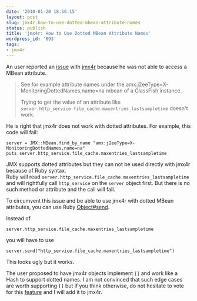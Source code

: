 ```yaml
---
date: '2010-01-20 18:56:15'
layout: post
slug: jmx4r-how-to-use-dotted-mbean-attribute-names
status: publish
title: 'jmx4r: How to Use Dotted MBean Attribute Names'
wordpress_id: '893'
tags:
- jmx4r
---
```


An user reported an [issue][issue] with [jmx4r][jmx4r] because he was not able to access a MBean attribute.

> See for example attribute names under the amx:j2eeType=X-MonitoringDottedNames,name=na mbean of a GlassFish instance.
>
> Trying to get the value of an attribute like `server.http_service.file_cache.maxentries_lastsampletime` doesn't work. 

He is right that jmx4r does not work with dotted attributes. For example, this code will fail:


    
    
    server = JMX::MBean.find_by_name "amx:j2eeType=X-MonitoringDottedNames,name=na"
    puts server.http_service.file_cache.maxentries_lastsampletime
    



JMX supports dotted attributes but they can not be used directly with jmx4r because of Ruby syntax.  
Ruby will read `server.http_service.file_cache.maxentries_lastsampletime` and will rightfully call `http_service` on the 
`server` object first. But there is no such method or attribute and the call will fail.  

To circumvent this issue and be able to use jmx4r with dotted MBean attributes, you can use Ruby [Object#send][send].

Instead of 


    
    
    server.http_service.file_cache.maxentries_lastsampletime
    



you will have to use


    
    
    server.send("http_service.file_cache.maxentries_lastsampletime")
    


This looks ugly but it works.


The user proposed to have jmx4r objects implement `[]` and work like a Hash to support dotted names.
I am not convinced that such edge cases are worth supporting `[]` but if you think otherwise, do not hesitate to vote for this [feature][issue] and I will add it to jmx4r.


[issue]: http://github.com/jmesnil/jmx4r/issues#issue/1
[jmx4r]: http://github.com/jmesnil/jmx4r/
[send]: http://ruby-doc.org/core/classes/Object.html#M000332
